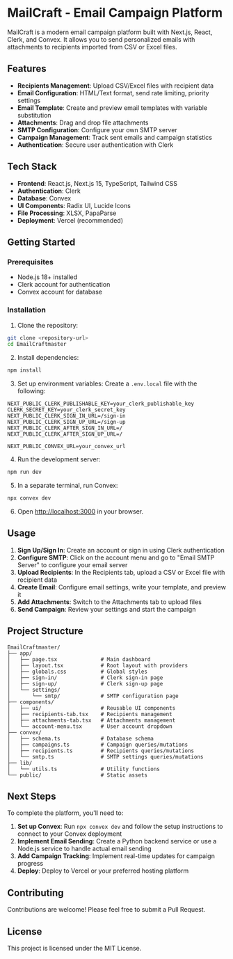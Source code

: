 # MailCraft - Email Campaign Platform

MailCraft is a modern email campaign platform built with Next.js, React, Clerk, and Convex. It allows you to send personalized emails with attachments to recipients imported from CSV or Excel files.

## Features

- **Recipients Management**: Upload CSV/Excel files with recipient data
- **Email Configuration**: HTML/Text format, send rate limiting, priority settings
- **Email Template**: Create and preview email templates with variable substitution
- **Attachments**: Drag and drop file attachments
- **SMTP Configuration**: Configure your own SMTP server
- **Campaign Management**: Track sent emails and campaign statistics
- **Authentication**: Secure user authentication with Clerk

## Tech Stack

- **Frontend**: React.js, Next.js 15, TypeScript, Tailwind CSS
- **Authentication**: Clerk
- **Database**: Convex
- **UI Components**: Radix UI, Lucide Icons
- **File Processing**: XLSX, PapaParse
- **Deployment**: Vercel (recommended)

## Getting Started

### Prerequisites

- Node.js 18+ installed
- Clerk account for authentication
- Convex account for database

### Installation

1. Clone the repository:
```bash
git clone <repository-url>
cd EmailCraftmaster
```

2. Install dependencies:
```bash
npm install
```

3. Set up environment variables:
Create a `.env.local` file with the following:
```env
NEXT_PUBLIC_CLERK_PUBLISHABLE_KEY=your_clerk_publishable_key
CLERK_SECRET_KEY=your_clerk_secret_key
NEXT_PUBLIC_CLERK_SIGN_IN_URL=/sign-in
NEXT_PUBLIC_CLERK_SIGN_UP_URL=/sign-up
NEXT_PUBLIC_CLERK_AFTER_SIGN_IN_URL=/
NEXT_PUBLIC_CLERK_AFTER_SIGN_UP_URL=/

NEXT_PUBLIC_CONVEX_URL=your_convex_url
```

4. Run the development server:
```bash
npm run dev
```

5. In a separate terminal, run Convex:
```bash
npx convex dev
```

6. Open [http://localhost:3000](http://localhost:3000) in your browser.

## Usage

1. **Sign Up/Sign In**: Create an account or sign in using Clerk authentication
2. **Configure SMTP**: Click on the account menu and go to "Email SMTP Server" to configure your email server
3. **Upload Recipients**: In the Recipients tab, upload a CSV or Excel file with recipient data
4. **Create Email**: Configure email settings, write your template, and preview it
5. **Add Attachments**: Switch to the Attachments tab to upload files
6. **Send Campaign**: Review your settings and start the campaign

## Project Structure

```
EmailCraftmaster/
├── app/
│   ├── page.tsx              # Main dashboard
│   ├── layout.tsx            # Root layout with providers
│   ├── globals.css           # Global styles
│   ├── sign-in/              # Clerk sign-in page
│   ├── sign-up/              # Clerk sign-up page
│   └── settings/
│       └── smtp/             # SMTP configuration page
├── components/
│   ├── ui/                   # Reusable UI components
│   ├── recipients-tab.tsx    # Recipients management
│   ├── attachments-tab.tsx   # Attachments management
│   └── account-menu.tsx      # User account dropdown
├── convex/
│   ├── schema.ts             # Database schema
│   ├── campaigns.ts          # Campaign queries/mutations
│   ├── recipients.ts         # Recipients queries/mutations
│   └── smtp.ts               # SMTP settings queries/mutations
├── lib/
│   └── utils.ts              # Utility functions
└── public/                   # Static assets
```

## Next Steps

To complete the platform, you'll need to:

1. **Set up Convex**: Run `npx convex dev` and follow the setup instructions to connect to your Convex deployment
2. **Implement Email Sending**: Create a Python backend service or use a Node.js service to handle actual email sending
3. **Add Campaign Tracking**: Implement real-time updates for campaign progress
4. **Deploy**: Deploy to Vercel or your preferred hosting platform

## Contributing

Contributions are welcome! Please feel free to submit a Pull Request.

## License

This project is licensed under the MIT License.
